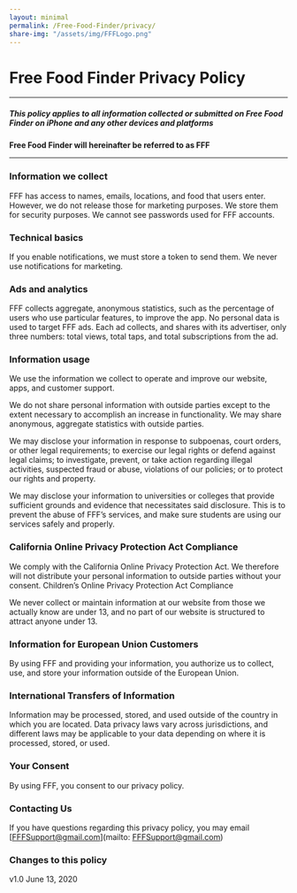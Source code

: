 ```yaml
---
layout: minimal
permalink: /Free-Food-Finder/privacy/
share-img: "/assets/img/FFFLogo.png"
---
```

# Free Food Finder Privacy Policy
---
##### This policy applies to all information collected or submitted on Free Food Finder on iPhone and any other devices and platforms

**Free Food Finder will hereinafter be referred to as FFF**

---

### Information we collect

FFF has access to names, emails, locations, and food that users enter. However, we do not release those for marketing purposes. We store them for security purposes. We cannot see passwords used for FFF accounts.

### Technical basics

If you enable notifications, we must store a token to send them. We never use notifications for marketing.

### Ads and analytics

FFF collects aggregate, anonymous statistics, such as the percentage of users who use particular features, to improve the app.
No personal data is used to target FFF ads. Each ad collects, and shares with its advertiser, only three numbers: total views, total taps, and total subscriptions from the ad.

### Information usage

We use the information we collect to operate and improve our website, apps, and customer support.

We do not share personal information with outside parties except to the extent necessary to accomplish an increase in functionality. We may share anonymous, aggregate statistics with outside parties.

We may disclose your information in response to subpoenas, court orders, or other legal requirements; to exercise our legal rights or defend against legal claims; to investigate, prevent, or take action regarding illegal activities, suspected fraud or abuse, violations of our policies; or to protect our rights and property.

We may disclose your information to universities or colleges that provide sufficient grounds and evidence that necessitates said disclosure. This is to prevent the abuse of FFF’s services, and make sure students are using our services safely and properly.  

### California Online Privacy Protection Act Compliance

We comply with the California Online Privacy Protection Act. We therefore will not distribute your personal information to outside parties without your consent.
Children’s Online Privacy Protection Act Compliance

We never collect or maintain information at our website from those we actually know are under 13, and no part of our website is structured to attract anyone under 13.

### Information for European Union Customers

By using FFF and providing your information, you authorize us to collect, use, and store your information outside of the European Union.

### International Transfers of Information

Information may be processed, stored, and used outside of the country in which you are located. Data privacy laws vary across jurisdictions, and different laws may be applicable to your data depending on where it is processed, stored, or used.

### Your Consent

By using FFF, you consent to our privacy policy.

### Contacting Us

If you have questions regarding this privacy policy, you may email [FFFSupport@gmail.com](mailto: FFFSupport@gmail.com)

### Changes to this policy
v1.0 June 13, 2020
